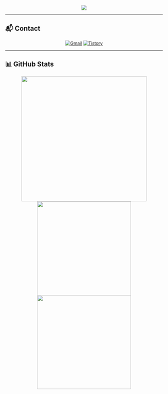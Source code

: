<div align="center">
  <img src="https://capsule-render.vercel.app/api?type=waving&color=0:FBEEC1,100:C5A880&height=200&section=header&text=Moonwhistle&fontSize=40&fontAlign=50&fontColor=2F2F2F" />
</div>

---

## 📬 Contact

<div align="center">

  [![Gmail](https://img.shields.io/badge/Gmail-D14836?style=for-the-badge&logo=gmail&logoColor=white)](mailto:sanghuigg@gmail.com)
  [![Tistory](https://img.shields.io/badge/Tistory-000000?style=for-the-badge&logo=blogger&logoColor=white)](https://sanghu-i.tistory.com/)

</div>

---

## 📊 GitHub Stats

<div align="center">
 
  <img src="https://github-readme-stats.vercel.app/api?username=moonwhistle&show_icons=true&theme=github_dark&rank_icon=github&locale=en" width="400px" />
  <img src="https://github-profile-summary-cards.vercel.app/api/cards/profile-score?username=sdj3261&theme=github_dark" width="300px" />
  <img src="https://github-readme-stats.vercel.app/api/top-langs/?username=moonwhistle&layout=compact&theme=github_dark" width="300px" />
  
</div>
